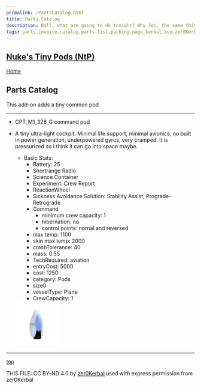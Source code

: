 ```yaml
---
permalink: /PartsCatalog.html
title: Parts Catalog
description: Bill, what are going to do tonight? Why Jeb, the same thing we do every night, Take over the world!
tags: parts,invoice,catalog,parts-list,packing,page,kerbal,ksp,zer0Kerbal,zedK
---
```

<!-- PartsCatalog.md v1.0.1.0
Nuke's Tiny Pods (NtP)
created: 16 Aug 2022
updated: 27 Jun 2023

TEMPLATE: PartsCatalog.md v1.1.4.3
created: 01 Feb 2022
updated: 01 May 2023 -->
<script src="https://kit.fontawesome.com/0ea5493613.js" crossorigin="anonymous"></script>
<i class="fa-solid fa-explosion fa-beat-fade fa-3x" style="--fa-beat-fade-opacity: 0.1; --fa-beat-fade-scale: 1.25;color: #FF7E03" ></i>

## [Nuke's Tiny Pods (NtP)][mod]

[Home](./index.md)

## Parts Catalog

This add-on adds a tiny common pod

---

* CPT_M1_328_G command pod
* A tiny ultra-light cockpit. Minimal life support, minimal avionics, no built in power generation, underpowered gyros, very cramped. It is pressurized so I think it can go into space maybe.
  * Basic Stats:
    * Battery: 25
    * Shortrange Radio
    * Science Container
    * Experiment: Crew Report
    * ReactionWheel
    * Sickness Avoidance Solution: Stability Assist, Prograde-Retrograde
    * Command
      * minimum crew capacity: 1
      * hibernation: no
      * control points: nornal and reversed
    * max temp: 1100
    * skin max temp: 2000
    * crashTolerance: 40
    * mass: 0.55
    * TechRequired: aviation
    * entryCost: 5000
    * cost: 1250
    * category: Pods
    * size0
    * vesselType: Plane
    * CrewCapacity: 1

  <img src="https://raw.githubusercontent.com/zer0Kerbal/NukesTinyPods/master/docs/thumbs/ntp-cockpit_icon.png" alt="Tiny Pod" width="25%" height="25%" />

---

[top](#parts-catalog)

THIS FILE: CC BY-ND 4.0 by [zer0Kerbal](https://github.com/zer0Kerbal)
  used with express permission from zer0Kerbal

[mod]: https://www.curseforge.com/kerbal/ksp-mods/NukesTinyPods "Nuke's Tiny Pods (NtP)"